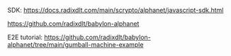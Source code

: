 SDK: https://docs.radixdlt.com/main/scrypto/alphanet/javascript-sdk.html

https://github.com/radixdlt/babylon-alphanet

E2E tutorial: https://github.com/radixdlt/babylon-alphanet/tree/main/gumball-machine-example